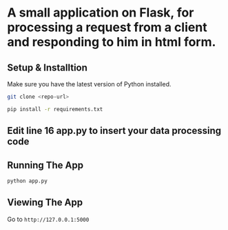 # A small application on Flask, for processing a request from a client and responding to him in html form.

## Setup & Installtion

Make sure you have the latest version of Python installed.

```bash
git clone <repo-url>
```

```bash
pip install -r requirements.txt
```

## Edit line 16 app.py to insert your data processing code

## Running The App

```bash
python app.py
```

## Viewing The App

Go to `http://127.0.0.1:5000`
